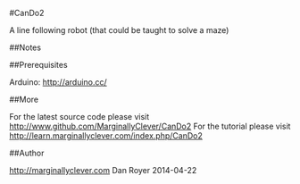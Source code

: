 #CanDo2

A line following robot (that could be taught to solve a maze)

##Notes


##Prerequisites

Arduino: http://arduino.cc/

##More

For the latest source code please visit http://www.github.com/MarginallyClever/CanDo2
For the tutorial please visit http://learn.marginallyclever.com/index.php/CanDo2

##Author

http://marginallyclever.com
Dan Royer
2014-04-22


